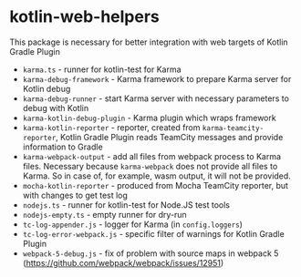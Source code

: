 # kotlin-web-helpers

This package is necessary for better integration with web targets of Kotlin Gradle Plugin

- `karma.ts` - runner for kotlin-test for Karma
- `karma-debug-framework` - Karma framework to prepare Karma server for Kotlin debug
- `karma-debug-runner` - start Karma server with necessary parameters to debug with Kotlin
- `karma-kotlin-debug-plugin` - Karma plugin which wraps framework
- `karma-kotlin-reporter` - reporter, created from `karma-teamcity-reporter`, Kotlin Gradle Plugin reads TeamCity messages and provide information to Gradle
- `karma-webpack-output` - add all files from webpack process to Karma files. Necessary because `karma-webpack` does not provide all files to Karma. So in case of, for example, wasm output, it will not be provided.
- `mocha-kotlin-reporter` - produced from Mocha TeamCity reporter, but with changes to get test log
- `nodejs.ts` - runner for kotlin-test for Node.JS test tools
- `nodejs-empty.ts` - empty runner for dry-run
- `tc-log-appender.js` - logger for Karma (in `config.loggers`)
- `tc-log-error-webpack.js` - specific filter of warnings for Kotlin Gradle Plugin
- `webpack-5-debug.js` - fix of problem with source maps in webpack 5 (https://github.com/webpack/webpack/issues/12951)